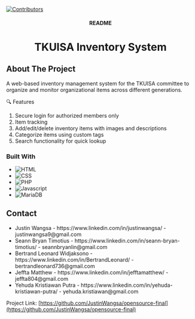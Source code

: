 <a id="readme-top"></a>

[![Contributors][contributors-shield]][contributors-url]

<!-- PROJECT LOGO -->
<div align="center">

  <h4 align="center">README</h4>

  <h1 align="center">
    TKUISA Inventory System
  </h1>
</div>

<!-- ABOUT THE PROJECT -->
## About The Project

A web-based inventory management system for the TKUISA committee to organize and monitor organizational items across different generations.

🔍 Features
1. Secure login for authorized members only
2. Item tracking
3. Add/edit/delete inventory items with images and descriptions
4. Categorize items using custom tags
5. Search functionality for quick lookup

### Built With

* ![HTML][html.js]
* ![CSS][css.js]
* ![PHP][php.js]
* ![Javascript][javascript.js]
* ![MariaDB][mariadb.js]

<!-- CONTACT -->
## Contact
<ul>
  <li>Justin Wangsa - https://www.linkedin.com/in/justinwangsa/ - justinwangsa9@gmail.com </li>
  <li>Seann Bryan Timotius - https://www.linkedin.com/in/seann-bryan-timotius/ - seannbryanlin@gmail.com </li>
  <li>Bertrand Leonard Widjaksono - https://www.linkedin.com/in/BertrandLeonard/ - bertrandleonard736@gmail.com</li>
  <li>Jeffta Matthew - https://www.linkedin.com/in/jefftamatthew/ - jeffta804@gmail.com</li>
  <li>Yehuda Kristiawan Putra - https://www.linkedin.com/in/yehuda-kristiawan-putra/ - yehuda.kristiawan@gmail.com</li>

</ul>

Project Link: [https://github.com/JustinWangsa/opensource-final](https://github.com/JustinWangsa/opensource-final)




[contributors-shield]: https://img.shields.io/github/contributors/JustinWangsa/opensource-final?style=for-the-badge
[contributors-url]: https://github.com/JustinWangsa/opensource-final/graphs/contributors

[product-screenshot]: images/screenshot.png

[php.js]: https://img.shields.io/badge/PHP-777BB4?logo=php&logoColor=white
[javascript.js]: https://shields.io/badge/JavaScript-F7DF1E?logo=JavaScript&logoColor=000&style=flat-square
[mariadb.js]: https://img.shields.io/badge/MariaDB-003545?style=for-the-badge&logo=mariadb&logoColor=white
[html.js]: https://shields.io/badge/HTML-f06529?logo=html5&logoColor=white&labelColor=f06529
[css.js]: https://img.shields.io/badge/CSS-1572B6?style=for-the-badge&logo=css&logoColor=white

